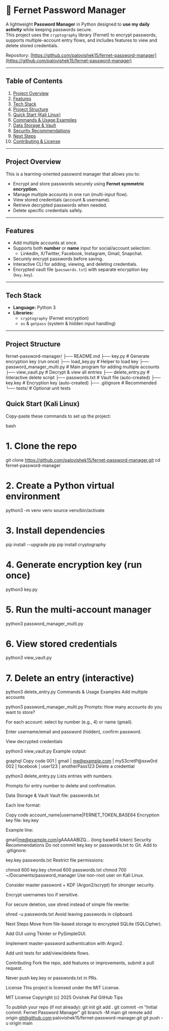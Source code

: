 # 🔐 Fernet Password Manager

A lightweight **Password Manager** in Python designed to **use my daily activity** while keeping passwords secure.  
This project uses the `cryptography` library (Fernet) to encrypt passwords, supports multiple-account entry flows, and includes features to view and delete stored credentials.

Repository: [https://github.com/palovishek15/fernet-password-manager](https://github.com/palovishek15/fernet-password-manager)

---

## Table of Contents
1. [Project Overview](#project-overview)  
2. [Features](#features)  
3. [Tech Stack](#tech-stack)  
4. [Project Structure](#project-structure)  
5. [Quick Start (Kali Linux)](#quick-start-kali-linux)  
6. [Commands & Usage Examples](#commands--usage-examples)  
7. [Data Storage & Vault](#data-storage--vault)  
8. [Security Recommendations](#security-recommendations)  
9. [Next Steps](#next-steps)  
10. [Contributing & License](#contributing--license)

---

## Project Overview
This is a learning-oriented password manager that allows you to:  

- Encrypt and store passwords securely using **Fernet symmetric encryption**.  
- Manage multiple accounts in one run (multi-input flow).  
- View stored credentials (account & username).  
- Retrieve decrypted passwords when needed.  
- Delete specific credentials safely.

---

## Features
- Add multiple accounts at once.  
- Supports both **number** or **name** input for social/account selection:
  - LinkedIn, X/Twitter, Facebook, Instagram, Gmail, Snapchat.  
- Securely encrypt passwords before saving.  
- Interactive CLI for adding, viewing, and deleting credentials.  
- Encrypted vault file (`passwords.txt`) with separate encryption key (`key.key`).  

---

## Tech Stack
- **Language:** Python 3  
- **Libraries:** 
  - `cryptography` (Fernet encryption)
  - `os` & `getpass` (system & hidden input handling)  

---

## Project Structure
fernet-password-manager/
├── README.md
├── key.py # Generate encryption key (run once)
├── load_key.py # Helper to load key
├── password_manager_multi.py # Main program for adding multiple accounts
├── view_vault.py # Decrypt & view all entries
├── delete_entry.py # Interactive delete script
├── passwords.txt # Vault file (auto-created)
├── key.key # Encryption key (auto-created)
├── .gitignore # Recommended
└── tests/ # Optional unit tests



## Quick Start (Kali Linux)
Copy-paste these commands to set up the project:

bash
# 1. Clone the repo
git clone https://github.com/palovishek15/fernet-password-manager.git
cd fernet-password-manager

# 2. Create a Python virtual environment
python3 -m venv venv
source venv/bin/activate

# 3. Install dependencies
pip install --upgrade pip
pip install cryptography

# 4. Generate encryption key (run once)
python3 key.py

# 5. Run the multi-account manager
python3 password_manager_multi.py

# 6. View stored credentials
python3 view_vault.py

# 7. Delete an entry (interactive)
python3 delete_entry.py
Commands & Usage Examples
Add multiple accounts

python3 password_manager_multi.py
Prompts: How many accounts do you want to store?

For each account: select by number (e.g., 4) or name (gmail).

Enter username/email and password (hidden), confirm password.

View decrypted credentials

python3 view_vault.py
Example output:

graphql
Copy code
001 | gmail      | me@example.com               | myS3cretP@ssw0rd
002 | facebook   | user123                      | anotherPass123
Delete a credential

python3 delete_entry.py
Lists entries with numbers.

Prompts for entry number to delete and confirmation.

Data Storage & Vault
Vault file: passwords.txt

Each line format:

Copy code
account_name|username|FERNET_TOKEN_BASE64
Encryption key file: key.key

Example line:

gmail|me@example.com|gAAAAABlZQ... (long base64 token)
Security Recommendations
Do not commit key.key or passwords.txt to Git. Add to .gitignore:


key.key
passwords.txt
Restrict file permissions:


chmod 600 key.key
chmod 600 passwords.txt
chmod 700 ~/Documents/password_manager
Use non-root user on Kali Linux.

Consider master password + KDF (Argon2/scrypt) for stronger security.

Encrypt usernames too if sensitive.

For secure deletion, use shred instead of simple file rewrite:

shred -u passwords.txt
Avoid leaving passwords in clipboard.

Next Steps
Move from file-based storage to encrypted SQLite (SQLCipher).

Add GUI using Tkinter or PySimpleGUI.

Implement master-password authentication with Argon2.

Add unit tests for add/view/delete flows.

Contributing
Fork the repo, add features or improvements, submit a pull request.

Never push key.key or passwords.txt in PRs.

License
This project is licensed under the MIT License.

MIT License
Copyright (c) 2025 Ovishek Pal
GitHub Tips

To publish your repo (if not already):
git init
git add .
git commit -m "Initial commit: Fernet Password Manager"
git branch -M main
git remote add origin git@github.com:palovishek15/fernet-password-manager.git
git push -u origin main
